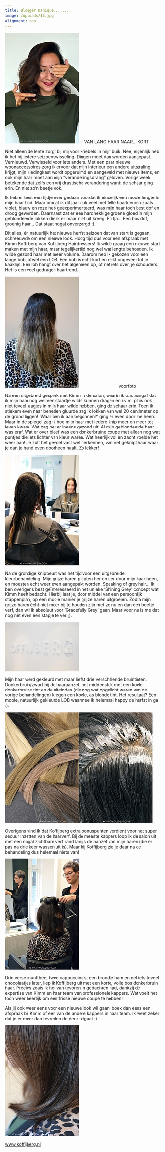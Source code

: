 ```yaml
---
title: Blogger Danique........
image: /uploads/13.jpg
alignment: top
---
```



![](/uploads/versions/kapper-kort-haar-whatwouldibuy-amsterdam-9-kleuring---x----240-360x---.jpg)— VAN LANG HAAR NAAR… KORT

Niet alleen de lente zorgt bij mij voor kriebels in mijn buik. Nee, eigenlijk heb ik het bij iedere seizoenswisseling. Dingen moet dan worden aangepast. Vernieuwd. Verwisseld voor iets anders. Met een paar nieuwe woonaccessoires zorg ik ervoor dat mijn interieur een andere uitstraling krijgt, mijn kledingkast wordt opgeruimd en aangevuld met nieuwe items, en ook mijn haar moet aan mijn “veranderingsdrang” geloven. Vorige week betekende dat zelfs een vrij drastische verandering want: de schaar ging erin. En niet zo’n beetje ook.

Ik heb er best een tijdje over gedaan voordat ik eindelijk een mooie lengte in mijn haar had. Maar omdat ik dit jaar ook veel met felle haarkleuren zoals violet, blauw en roze heb geëxperimenteerd, was mijn haar toch best dof en droog geworden. Daarnaast zat er een hardnekkige groene gloed in mijn geblondeerde lokken die ik er maar niet uit kreeg. En tja… Een bos dof, groenig haar… Dat staat nogal onverzorgd ;).

Dit alles, én natuurlijk het nieuwe herfst seizoen dat van start is gegaan, schreeuwde om een nieuwe look. Hoog tijd dus voor een afspraak met Kimm Koffijberg van Koffijberg Hairdressers! Ik wilde graag een nieuwe start maken met mijn haar, maar tegelijkertijd nog wel wat lengte behouden. Ik wilde gezond haar met meer volume. Daarom heb ik gekozen voor een lange bob, ofwel een LOB. Een bob is echt kort en reikt ongeveer tot je kaaklijn. Een lob hangt over het algemeen op, of net iets over, je schouders. Het is een veel gedragen haartrend.

![](/uploads/versions/kapper-kort-haar-whatwouldibuy-amsterdam-1---x----240-360x---.jpg)                                 voorfoto

Na een uitgebreid gesprek met Kimm in de salon, waarin ik o.a. aangaf dat ik mijn haar nog wel een staartje wilde kunnen dragen en i.v.m. pluis ook niet teveel laagjes in mijn haar wilde hebben, ging de schaar erin. Toen ik stiekem even naar beneden gluurde zag ik lokken van wel 20 centimeter op de grond liggen! ‘Waar ben ik aan begonnen?’ ging er even door me heen. Maar in de spiegel zag ik hoe mijn haar met iedere knip meer en meer tot leven kwam. Wat zag het er ineens gezond uit! Al mijn geblondeerde haar was eraf. Wat er over bleef was een donkerbruine coupe met alleen nog wat puntjes die iets lichter van kleur waren. Wat heerlijk vol en zacht voelde het weer aan! Je zult het gevoel vast wel herkennen, van net geknipt haar waar je dan je hand even doorheen haalt. Zo lekker!

![](/uploads/versions/kapper-kort-haar-whatwouldibuy-amsterdam-2-1---x----240-360x---.jpg)

Na de grondige knipbeurt was het tijd voor een uitgebreide kleurbehandeling. Mijn grijze haren piepten her en der door mijn haar heen, en moesten echt weer even aangepakt worden. Speaking of grey hair… Ik ben overigens best geïnteresseerd in het unieke ‘Shining Grey’ concept wat Kimm heeft bedacht. Hierbij laat je, door middel van een persoonlijk stappenplan, op een mooie manier je grijze haren uitgroeien. Zodra mijn grijze haren écht niet meer bij te houden zijn met zo nu en dan een beetje verf, dan wil ik absoluut voor ‘Gracefully Grey’ gaan. Maar voor nu is me dat nog nèt even een stapje te ver ;).

![](/uploads/versions/kapper-kort-haar-whatwouldibuy-amsterdam-3-koffijberg---x----240-160x---.jpg)

Mijn haar werd gekleurd met maar liefst drie verschillende bruintinten. Donkerbruin/zwart bij de haaraanzet, het middenstuk met een koele donkerbruine tint en de uiteindes (die nog wat opgelicht waren van de vorige behandelingen) kregen een koele, as blonde tint. Het resultaat? Een mooie, natuurlijk gekleurde LOB waarmee ik helemaal happy de herfst in ga :).

![](/uploads/versions/kapper-kort-haar-whatwouldibuy-amsterdam-4---x----240-360x---.jpg)![](/uploads/versions/kapper-kort-haar-whatwouldibuy-amsterdam-5-1---x----240-360x---.jpg)

Overigens vind ik dat Koffijberg extra bonuspunten verdient voor het super secuur inzetten van de haarverf. Bij de meeste kappers loop ik de salon uit met een nogal zichtbare verf rand langs de aanzet van mijn haren (die er pas na drie keer wassen uit is). Maar bij Koffijberg zie je daar na de behandeling dus helemaal niets van!

![](/uploads/versions/kapper-kort-haar-whatwouldibuy-amsterdam-7-kleuring---x----240-360x---.jpg)

Drie verse muntthee, twee cappuccino’s, een broodje ham en net iets teveel chocolaatjes later, liep ik Koffijberg uit met een korte, volle bos donkerbruin haar. Precies zoals ik het van tevoren in gedachten had, dankzij de expertise van Kimm en haar team van professionele kappers. Wat voelt het toch weer heerlijk om een frisse nieuwe coupe te hebben!

Als jij ook weer eens voor een nieuwe look wil gaan, boek dan eens een afspraak bij Kimm of een van de andere kappers in haar team. Ik weet zeker dat je er meer dan tevreden de deur uitgaat :).

![](/uploads/versions/kapper-kort-haar-whatwouldibuy-amsterdam-6---x----240-360x---.jpg)

www.koffijberg.nl